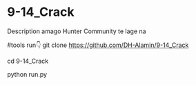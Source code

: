 # 9-14_Crack
Description amago Hunter Community te lage na

#tools run👇
git clone https://github.com/DH-Alamin/9-14_Crack

cd 9-14_Crack

python run.py
